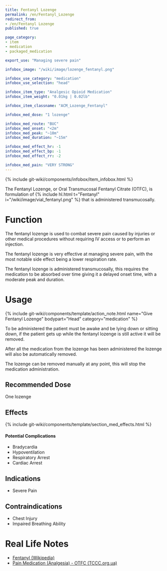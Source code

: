 ```yaml
---
title: Fentanyl Lozenge
permalink: /en/Fentanyl_Lozenge
redirect_from:
- /en/Fentanyl Lozenge
published: true

page_category:
- item
- medication
- packaged_medication

export_use: "Managing severe pain"

infobox_image: "/wiki/image/lozenge_fentanyl.png"

infobox_use_category: "medication"
infobox_use_selection: "head"

infobox_item_type: "Analgesic Opioid Medication"
infobox_item_weight: "0.01kg | 0.02lb"

infobox_item_classname: "ACM_Lozenge_Fentanyl"

infobox_med_dose: "1 lozenge"

infobox_med_route: "BUC"
infobox_med_onset: "<2m"
infobox_med_peak: "~10m"
infobox_med_duration: "~15m"

infobox_med_effect_hr: -1
infobox_med_effect_bp: -1
infobox_med_effect_rr: -2

infobox_med_pain: "VERY STRONG"
---
```


{% include git-wiki/components/infobox/item_infobox.html %}

The Fentanyl Lozenge, or Oral Transmucosal Fentanyl Citrate (OTFC), is formulation of {% include hl.html t="Fentanyl" i="/wiki/image/vial_fentanyl.png" %} that is administered transmucosally.

# Function
The fentanyl lozenge is used to combat severe pain caused by injuries or other medical procedures without requiring IV access or to perform an injection.

The fentanyl lozenge is very effective at managing severe pain, with the most notable side effect being a lower respiration rate.

The fentanyl lozenge is administered transmucosally, this requires the medication to be absorbed over time giving it a delayed onset time, with a moderate peak and duration.

# Usage
{% include git-wiki/components/template/action_note.html name="Give Fentanyl Lozenge" bodypart="Head" category="medication" %}

To be administered the patient must be awake and be lying down or sitting down, if the patient gets up while the fentanyl lozenge is still active it will be removed.

After all the medication from the lozenge has been administered the lozenge will also be automatically removed.

The lozenge can be removed manually at any point, this will stop the medication administration.

## Recommended Dose
One lozenge

## Effects
{% include git-wiki/components/template/section_med_effects.html %}

#### Potential Complications
- Bradycardia
- Hypoventilation
- Respiratory Arrest
- Cardiac Arrest

## Indications
- Severe Pain

## Contraindications
- Chest Injury
- Impaired Breathing Ability

# Real Life Notes
- [Fentanyl (Wikipedia)](https://en.wikipedia.org/wiki/Fentanyl)
- [Pain Medication (Analgesia) - OTFC (TCCC.org.ua)](https://tccc.org.ua/en/guide/module-15-pain-medication-analgesia-cmc)